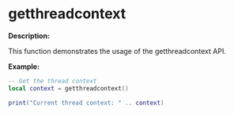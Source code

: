 # getthreadcontext

**Description:**

This function demonstrates the usage of the getthreadcontext API.

**Example:**

```lua
-- Get the thread context
local context = getthreadcontext()

print("Current thread context: " .. context)
```
